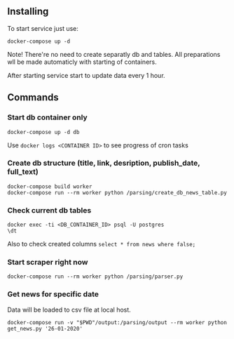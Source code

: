 ## Installing

To start service just use:

```
docker-compose up -d
```

Note! There're no need to create separatly db and tables. 
All preparations wll be made automaticly with starting of containers.

After starting service start to update data every 1 hour. 

## Commands

### Start db container only

```
docker-compose up -d db
```

Use `docker logs <CONTAINER ID>` to see progress of cron tasks

### Create db structure (title, link, desription, publish_date, full_text)

```
docker-compose build worker
docker-compose run --rm worker python /parsing/create_db_news_table.py
```

### Check current db tables

```
docker exec -ti <DB_CONTAINER_ID> psql -U postgres
\dt
```

Also to check created columns `select * from news where false;`

### Start scraper right now

```
docker-compose run --rm worker python /parsing/parser.py
```

### Get news for specific date

Data will be loaded to csv file at local host.

```
docker-compose run -v "$PWD"/output:/parsing/output --rm worker python get_news.py '26-01-2020'
```
